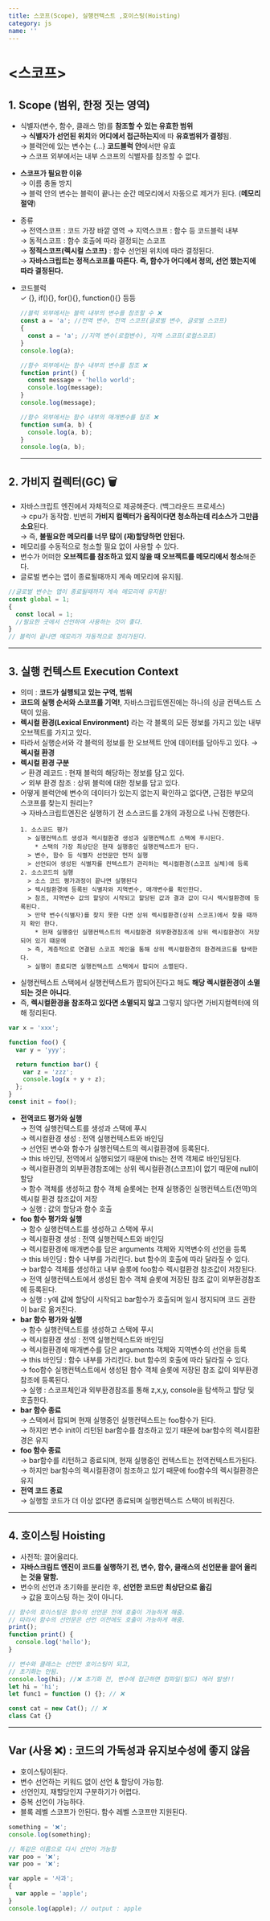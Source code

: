 ```yaml
---
title: 스코프(Scope), 실행컨텍스트 ,호이스팅(Hoisting)
category: js
name: ''
---
```


# <스코프>

## 1. Scope (범위, 한정 짓는 영역)

- 식별자(변수, 함수, 클래스 명)를 **참조할 수 있는 유효한 범위**  
  → **식별자가 선언된 위치**와 **어디에서 접근하는지**에 따 **유효범위가 결정**됨.  
  → 블럭안에 있는 변수는 {...} **코드블럭 안**에서만 유효  
  → 스코프 외부에서는 내부 스코프의 식별자를 참조할 수 없다.
- **스코프가 필요한 이유**  
  → 이름 충돌 방지  
  → 블럭 안의 변수는 블럭이 끝나는 순간 메모리에서 자동으로 제거가 된다. (**메모리절약**)
- 종류  
  → 전역스코프 : 코드 가장 바깥 영역
  → 지역스코프 : 함수 등 코드블럭 내부  
  → 동적스코프 : 함수 호출에 따라 결정되는 스코프  
  → **정적스코프(렉시컬 스코프)** : 함수 선언된 위치에 따라 결정된다.  
  → **자바스크립트는 정적스코프를 따른다. 즉, 함수가 어디에서 정의, 선언 했는지에 따라 결정된다.**

- 코드블럭  
  ✓ {}, if(){}, for(){}, function(){} 등등

  ```javascript
  //블럭 외부에서는 블럭 내부의 변수를 참조할 수 ❌
  const a = 'a'; //전역 변수, 전역 스코프(글로벌 변수, 글로벌 스코프)
  {
    const a = 'a'; //지역 변수(로컬변수), 지역 스코프(로컬스코프)
  }
  console.log(a);

  //함수 외부에서는 함수 내부의 변수를 참조 ❌
  function print() {
    const message = 'hello world';
    console.log(message);
  }
  console.log(message);

  //함수 외부에서는 함수 내부의 매개변수를 참조 ❌
  function sum(a, b) {
    console.log(a, b);
  }
  console.log(a, b);
  ```

  ***

## 2. 가비지 컬렉터(GC) 🗑

- 자바스크립트 엔진에서 자체적으로 제공해준다. (백그라운드 프로세스)  
  → cpu가 동작함. 빈번히 **가비지 컬렉터가 움직이다면 청소하는데 리소스가 그만큼 소요**된다.  
  → 즉, **불필요한 메모리를 너무 많이 (재)할당하면 안된다.**
- 메모리를 수동적으로 청소할 필요 없이 사용할 수 있다.
- 변수가 어떠한 **오브젝트를 참조하고 있지 않을 때 오브젝트를 메모리에서 청소**해준다.
- 글로벌 변수는 앱이 종료될때까지 계속 메모리에 유지됨.

```javascript
//글로벌 변수는 앱이 종료될때까지 계속 메모리에 유지됨!
const global = 1;
{
  const local = 1;
  //필요한 곳에서 선언하여 사용하는 것이 좋다.
}
// 블럭이 끝나면 메모리가 자동적으로 정리가된다.
```

---

## 3. 실행 컨텍스트 Execution Context

- 의미 : **코드가 실행되고 있는 구역, 범위**
- **코드의 실행 순서와 스코프를 기억!**, 자바스크립트엔진에는 하나의 싱글 컨텍스트 스택이 있음.
- **렉시컬 환경(Lexical Environment)** 라는 각 블록의 모든 정보를 가지고 있는 내부 오브젝트를 가지고 있다.
- 따라서 실행순서와 각 블럭의 정보를 한 오브젝트 안에 데이터를 담아두고 있다. → **렉시컬 환경**
- **렉시컬 환경 구분**  
  ✓ 환경 레코드 : 현재 블럭의 해당하는 정보를 담고 있다.  
  ✓ 외부 환경 참조 : 상위 블럭에 대한 정보를 담고 있다.
- 어떻게 블럭안에 변수의 데이터가 있는지 없는지 확인하고 없다면, 근접한 부모의 스코프를 찾는지 원리는?  
  → 자바스크립트엔진은 실행하기 전 소스코드를 2개의 과정으로 나눠 진행한다.
  ```text
  1. 소스코드 평가
    > 실행컨텍스트 생성과 렉시컬환경 생성과 실행컨텍스트 스택에 푸시된다.
      * 스택의 가장 최상단은 현재 실행중인 실행컨텍스트가 된다.
    > 변수, 함수 등 식별자 선언문만 먼저 실행
    > 선언되어 생성된 식별자를 컨텍스트가 관리하는 렉시컬환경(스코프 실체)에 등록
  2. 소스코드의 실행
    > 소스 코드 평가과정이 끝나면 실행된다
    > 렉시컬환경에 등록된 식별자와 지역변수, 매개변수를 확인한다.
    > 참조, 지역변수 값의 할당이 시작되고 할당된 값과 결과 값이 다시 렉시컬환경에 등록된다.
    > 만약 변수(식별자)를 찾지 못한 다면 상위 렉시컬환경(상위 스코프)에서 찾을 때까지 확인 한다.
      * 현재 실행중인 실행컨텍스트의 렉시컬환경 외부환경참조에 상위 렉시컬환경이 저장되어 있기 떄문에
    > 즉, 계층적으로 연결된 스코프 체인을 통해 상위 렉시컬환경의 환경레코드를 탐색한다.
    > 실행이 종료되면 실행컨텍스트 스택에서 팝되어 소멸된다.
  ```
- 실행컨텍스트 스택에서 실행컨텍스트가 팝되어진다고 해도 **해당 렉시컬환경이 소멸되는 것은 아니다**.
- 즉, **렉시컬환경을 참조하고 있다면 소멸되지 않고** 그렇지 않다면 가비지컬렉터에 의해 정리된다.

```javascript
var x = 'xxx';

function foo() {
  var y = 'yyy';

  return function bar() {
    var z = 'zzz';
    console.log(x + y + z);
  };
}
const init = foo();
```

- **전역코드 평가와 실행**  
  → 전역 실행컨텍스트를 생성과 스택에 푸시  
  → 렉시컬환경 생성 : 전역 실행컨텍스트와 바인딩  
  → 선언된 변수와 함수가 실행컨텍스트의 렉시컬환경에 등록된다.  
  → this 바인딩, 전역에서 실행되었기 때문에 this는 전역 객체로 바인딩된다.  
  → 렉시컬환경의 외부환경참조에는 상위 렉시컬환경(스코프)이 없기 때문에 null이 할당  
  → 함수 객체를 생성하고 함수 객체 슬롯에는 현재 실행중인 실행컨텍스트(전역)의 렉시컬 환경 참조값이 저장  
  → 실행 : 값의 할당과 함수 호출
- **foo 함수 평가와 실행**  
  → 함수 실행컨텍스트를 생성하고 스택에 푸시  
  → 렉시컬환경 생성 : 전역 실행컨텍스트와 바인딩  
  → 렉시컬환경에 매개변수를 담은 arguments 객체와 지역변수의 선언을 등록  
  → this 바인딩 : 함수 내부를 가리킨다. but 함수의 호출에 따라 달라질 수 있다.  
  → bar함수 객체를 생성하고 내부 슬롯에 foo함수 렉시컬환경 참조값이 저장된다.  
  → 전역 실행컨텍스트에서 생성된 함수 객체 슬롯에 저장된 참조 값이 외부환경참조에 등록된다.  
  → 실행 : y에 값에 할당이 시작되고 bar함수가 호출되며 일시 정지되며 코드 권한이 bar로 옮겨진다.
- **bar 함수 평가와 실행**  
  → 함수 실행컨텍스트를 생성하고 스택에 푸시  
  → 렉시컬환경 생성 : 전역 실행컨텍스트와 바인딩  
  → 렉시컬환경에 매개변수를 담은 arguments 객체와 지역변수의 선언을 등록  
  → this 바인딩 : 함수 내부를 가리킨다. but 함수의 호출에 따라 달라질 수 있다.  
  → foo함수 실행컨텍스트에서 생성된 함수 객체 슬롯에 저장된 참조 값이 외부환경참조에 등록된다.  
  → 실행 : 스코프체인과 외부환경참조를 통해 z,x,y, console을 탐색하고 할당 및 호출한다.
- **bar 함수 종료**  
  → 스택에서 팝되며 현재 실행중인 실행컨텍스트는 foo함수가 된다.  
  → 하지만 변수 init이 리턴된 bar함수를 참조하고 있기 때문에 bar함수의 렉시컬환경은 유지
- **foo 함수 종료**  
  → bar함수를 리턴하고 종료되며, 현재 실행중인 컨텍스트는 전역컨텍스트가된다.  
  → 하지만 bar함수의 렉시컬환경이 참조하고 있기 때문에 foo함수의 렉시컬환경은 유지
- **전역 코드 종료**  
  → 실행할 코드가 더 이상 없다면 종료되며 실행컨텍스트 스택이 비워진다.

---

## 4. 호이스팅 Hoisting

- 사전적: 끌어올리다.
- **자바스크림트 엔진이 코드를 실행하기 전, 변수, 함수, 클래스의 선언문을 끌어 올리는 것을 말함.**
- 변수의 선언과 초기화를 분리한 후, **선언한 코드만 최상단으로 옮김**  
  → 값을 호이스팅 하는 것이 아니다.

```javascript
// 함수의 호이스팅은 함수의 선언문 전에 호출이 가능하게 해줌.
// 따라서 함수의 선언문은 선언 이전에도 호출이 가능하게 해줌.
print();
function print() {
  console.log('hello');
}

// 변수와 클래스는 선언만 호이스팅이 되고,
// 초기화는 안됨.
console.log(hi); //❌ 초기화 전, 변수에 접근하면 컴파일(빌드) 에러 발생!!
let hi = 'hi';
let func1 = function () {}; // ❌

const cat = new Cat(); // ❌
class Cat {}
```

---

## Var (사용 ❌) : 코드의 가독성과 유지보수성에 좋지 않음

- 호이스팅이된다.
- 변수 선언하는 키워드 없이 선언 & 할당이 가능함.
- 선언인지, 재할당인지 구분하기가 어렵다.
- 중복 선언이 가능하다.
- 블록 레벨 스코프가 안된다. 함수 레벨 스코프만 지원된다.

```javascript
something = '❌';
console.log(something);

// 똑같은 이름으로 다시 선언이 가능함
var poo = '❌';
var poo = '❌';

var apple = '사과';
{
  var apple = 'apple';
}
console.log(apple); // output : apple
```
